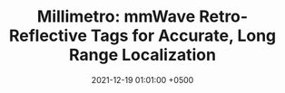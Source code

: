 ---
title: "Millimetro: mmWave Retro-Reflective Tags for Accurate, Long Range Localization"
collection: publications
image: /images/millimetro_sq.jpg
permalink: /publications/millimetro-mobicom21/
date: 2021-12-19 01:01:00 +0500
venue: 'ACM MobiCom'
bibtex: '/bibtex/millimetro-mobicom21.html'
pdf: '/files/millimetro-mobicom21.pdf'
pubtype: 'conference'
press: '*Press:* [UIUC](https://cs.illinois.edu/news/soltanaghais-millimetro-delivers-a-low-power-high-accuracy-tag-that-can-improve-applications-ranging-from-autonomous-driving-to-the-metaverse){: style="text-decoration:none;"} &#124;
  [Pioneering Minds](https://www.pioneeringminds.com/low-power-high-accuracy-tag-improve-autonomous-driving/){: style="text-decoration:none;"}'
authors: 'Elahe Soltanaghaei*, <ins>Akarsh Prabhakara*</ins>, Artur Balanuta*, Matthew Anderson, Jan Rabaey, Swarun Kumar, Anthony Rowe'
excerpt_separator: ""
---